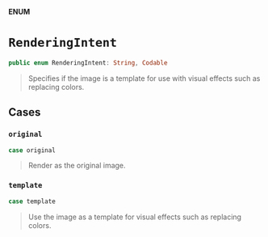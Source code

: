 **ENUM**

# `RenderingIntent`

```swift
public enum RenderingIntent: String, Codable
```

> Specifies if the image is a template for use with visual effects such as replacing colors.

## Cases
### `original`

```swift
case original
```

> Render as the original image.

### `template`

```swift
case template
```

> Use the image as a template for visual effects such as replacing colors.
